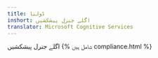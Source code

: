 ```yaml
---
title: ڈولنا
inshort: اگلے جنرل پیشکشیں
translator: Microsoft Cognitive Services
---
```


اگلے جنرل پیشکشیں
{% شامل ہیں compliance.html %}

